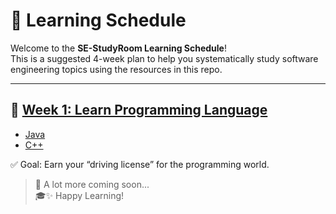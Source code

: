 # 📜 Learning Schedule

Welcome to the **SE-StudyRoom Learning Schedule**!  
This is a suggested 4-week plan to help you systematically study software engineering topics using the resources in this repo.

---

## 📅 [Week 1: Learn Programming Language](./ProgrammingLanguages)

- [Java](./ProgrammingLanguages/Java)
- [C++](./ProgrammingLanguages/C++)

✅ Goal: Earn your “driving license” for the programming world.
<!--
---

## 📅 Week 2: Data Structures
- Array
- String
- Stack
- Queue
- Linked List
- Recursion
- Tree
- Graph
- Dynamic Programming

✅ Goal: Add the Swiss Army knife of data structures to your toolkit.

---

## 📅 Week 3: Algorithms
- Sorting
- Graph Theory
- Dynamic Programming

✅ Goal: Sharpen your sword for tackling coding challenges.

---

## 📅 Week 5: Backend Development
- Spring Boot
- Golang
- NodeJS

✅ Goal: Learn how to design and build robust APIs.

---

## 📅 Week 5: System Design
- Basics
- Case Studies
- High Availability

✅ Goal: Understand architectural patterns and scalability.

---

## 📅 Week 7: Frontend + DevOps
- React, HTML & CSS, JavaScript
- Docker, Kubernetes, AWS

✅ Goal: Learn to deploy full-stack applications and manage cloud infrastructure.

---

-->

> 🚧 A lot more coming soon...  
> 🎓✨ Happy Learning!



